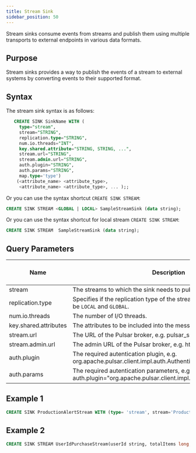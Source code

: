 ```yaml
---
title: Stream Sink
sidebar_position: 50
---
```


Stream sinks consume events from streams and publish them using multiple transports to external endpoints in various data formats.

## Purpose

Stream sinks provides a way to publish the events of a stream to external systems by converting events to their supported format.

## Syntax

The stream sink syntax is as follows:

```sql
   CREATE SINK SinkName WITH (
     type="stream", 
     stream="STRING", 
     replication.type="STRING",
     num.io.threads="INT",
     key.shared.attribute="STRING, STRING, ...",
     stream.url="STRING",
     stream.admin.url="STRING",
     auth.plugin="STRING",
     auth.params="STRING",
     map.type='type')       
    (<attribute_name> <attribute_type>,
     <attribute_name> <attribute_type>, ... );;
```

Or you can use the syntax shortcut `CREATE SINK STREAM`:

```sql
CREATE SINK STREAM <GLOBAL | LOCAL> SampleStreamSink (data string);
```

Or you can use the syntax shortcut for local stream `CREATE SINK STREAM`:

```sql
CREATE SINK STREAM  SampleStreamSink (data string);
```

## Query Parameters

| Name             | Description         | Default Value | Possible Data Types | Optional |
|------------------|----------------------------------|---------------|---------------------|----------|
| stream      | The streams to which the sink needs to publish events. |     | STRING        | No                  |
| replication.type | Specifies if the replication type of the streams. Possible values can be `LOCAL` and `GLOBAL`.      | LOCAL         | STRING         | Yes      |
| num.io.threads | The number of I/O threads. | 1 | INT | Yes|
| key.shared.attributes | The attributes to be included into the message key. | - | STRING | Yes|
| stream.url | The URL of the Pulsar broker, e.g. pulsar_ssl://my-broker:6651. | NULL | STRING | Yes |
| stream.admin.url | The admin URL of the Pulsar broker, e.g. https://my-broker:443. | NULL | STRING | Yes |
| auth.plugin | The required autentication plugin, e.g. org.apache.pulsar.client.impl.auth.AuthenticationToken. | NULL | STRING | Yes |
| auth.params | The required autentication parameters, e.g. JWT in case auth.plugin="org.apache.pulsar.client.impl.auth.AuthenticationToken". | NULL | STRING | Yes |

## Example 1

```sql
CREATE SINK ProductionAlertStream WITH (type= 'stream', stream='ProductionAlertStream', map.type='json') (name string, amount double);
```

## Example 2

```sql
CREATE SINK STREAM UserIdPurchaseStream(userId string, totalItems long, totalPrice double);
```
